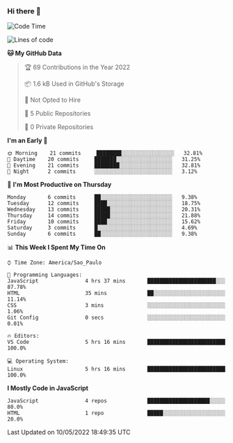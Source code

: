 ### Hi there 👋



<!--START_SECTION:waka-->
![Code Time](http://img.shields.io/badge/Code%20Time-108%20hrs%2054%20mins-blue)

![Lines of code](https://img.shields.io/badge/From%20Hello%20World%20I%27ve%20Written-20%20Thousand%20lines%20of%20code-blue)

**🐱 My GitHub Data** 

> 🏆 69 Contributions in the Year 2022
 > 
> 📦 1.6 kB Used in GitHub's Storage 
 > 
> 🚫 Not Opted to Hire
 > 
> 📜 5 Public Repositories 
 > 
> 🔑 0 Private Repositories  
 > 
**I'm an Early 🐤** 

```text
🌞 Morning    21 commits     ████████░░░░░░░░░░░░░░░░░   32.81% 
🌆 Daytime    20 commits     ███████░░░░░░░░░░░░░░░░░░   31.25% 
🌃 Evening    21 commits     ████████░░░░░░░░░░░░░░░░░   32.81% 
🌙 Night      2 commits      ░░░░░░░░░░░░░░░░░░░░░░░░░   3.12%

```
📅 **I'm Most Productive on Thursday** 

```text
Monday       6 commits      ██░░░░░░░░░░░░░░░░░░░░░░░   9.38% 
Tuesday      12 commits     ████░░░░░░░░░░░░░░░░░░░░░   18.75% 
Wednesday    13 commits     █████░░░░░░░░░░░░░░░░░░░░   20.31% 
Thursday     14 commits     █████░░░░░░░░░░░░░░░░░░░░   21.88% 
Friday       10 commits     ████░░░░░░░░░░░░░░░░░░░░░   15.62% 
Saturday     3 commits      █░░░░░░░░░░░░░░░░░░░░░░░░   4.69% 
Sunday       6 commits      ██░░░░░░░░░░░░░░░░░░░░░░░   9.38%

```


📊 **This Week I Spent My Time On** 

```text
⌚︎ Time Zone: America/Sao_Paulo

💬 Programming Languages: 
JavaScript               4 hrs 37 mins       ██████████████████████░░░   87.78% 
HTML                     35 mins             ██░░░░░░░░░░░░░░░░░░░░░░░   11.14% 
CSS                      3 mins              ░░░░░░░░░░░░░░░░░░░░░░░░░   1.06% 
Git Config               0 secs              ░░░░░░░░░░░░░░░░░░░░░░░░░   0.01%

🔥 Editors: 
VS Code                  5 hrs 16 mins       █████████████████████████   100.0%

💻 Operating System: 
Linux                    5 hrs 16 mins       █████████████████████████   100.0%

```

**I Mostly Code in JavaScript** 

```text
JavaScript               4 repos             ████████████████████░░░░░   80.0% 
HTML                     1 repo              █████░░░░░░░░░░░░░░░░░░░░   20.0%

```



 Last Updated on 10/05/2022 18:49:35 UTC
<!--END_SECTION:waka-->

